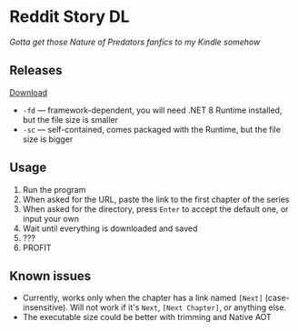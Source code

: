 ﻿# Reddit Story DL

*Gotta get those Nature of Predators fanfics to my Kindle somehow*

## Releases

[Download](https://github.com/Atulin/RedditStoryDl/releases/latest)

* `-fd` — framework-dependent, you will need .NET 8 Runtime installed, but the file size is smaller
* `-sc` — self-contained, comes packaged with the Runtime, but the file size is bigger

## Usage

1. Run the program
2. When asked for the URL, paste the link to the first chapter of the series
3. When asked for the directory, press `Enter` to accept the default one, or input your own
4. Wait until everything is downloaded and saved
5. ???
6. PROFIT

## Known issues

* Currently, works only when the chapter has a link named `[Next]` (case-insensitive). Will not work if it's `Next`, `[Next Chapter]`, or anything else.
* The executable size could be better with trimming and Native AOT
